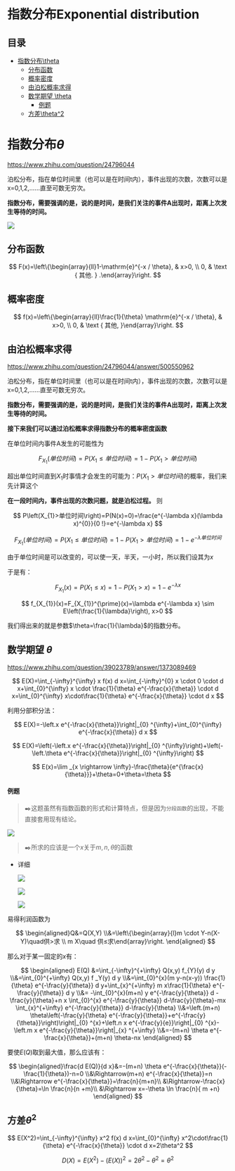 # 指数分布Exponential distribution

## 目录

-   [指数分布\theta](#指数分布theta)
    -   [分布函数](#分布函数)
    -   [概率密度](#概率密度)
    -   [由泊松概率求得](#由泊松概率求得)
    -   [数学期望 \theta](#数学期望-theta)
        -   [例题](#例题)
    -   [方差\theta^2](#方差theta2)

# 指数分布$\theta$

<https://www.zhihu.com/question/24796044>

泊松分布，指在单位时间里（也可以是在时间t内），事件出现的次数，次数可以是x=0,1,2,……直至可数无穷次。

**指数分布，需要强调的是，说的是时间，是我们关注的事件A出现时，距离上次发生等待的时间。**

![](image/image_Xbl4JabaMr.png)

## 分布函数

$$
F(x)=\left\{\begin{array}{ll}1-\mathrm{e}^{-x / \theta}, & x>0, \\ 0, & \text { 其他. } .\end{array}\right.
$$

## 概率密度

$$
f(x)=\left\{\begin{array}{ll}\frac{1}{\theta} \mathrm{e}^{-x / \theta}, & x>0, \\ 0, & \text { 其他, }\end{array}\right.
$$

## 由**泊松概率求得**

<https://www.zhihu.com/question/24796044/answer/500550962>

泊松分布，指在单位时间里（也可以是在时间t内），事件出现的次数，次数可以是x=0,1,2,……直至可数无穷次。

**指数分布，需要强调的是，说的是时间，是我们关注的事件A出现时，距离上次发生等待的时间。**

**接下来我们可以通过泊松概率求得指数分布的概率密度函数**

在单位时间内事件A发生的可能性为

$$
F_{X_{1}}(单位时间)=P\left(X_{1} \leq 单位时间\right)=1-P\left(X_{1}>单位时间\right)
$$

超出单位时间直到$X_1$时事情才会发生的可能为：$P\left(X_{1}>单位时间\right)$的概率，我们来先计算这个

**在一段时间内，事件出现的次数问题，就是泊松过程。** 则

$$
P\left(X_{1}>单位时间\right)=P(N(x)=0)=\frac{e^{-\lambda x}(\lambda x)^{0}}{0 !}=e^{-\lambda x}
$$

$$
F_{X_{1}}(单位时间)=P\left(X_{1} \leq 单位时间\right)=1-P\left(X_{1}>单位时间\right)=1-e^{-\lambda 单位时间}
$$

由于单位时间是可以改变的，可以使一天，半天，一小时，所以我们设其为$x$

于是有：

$$
F_{X_{1}}(x)=P\left(X_{1} \leq x\right)=1-P\left(X_{1}>x\right)=1-e^{-\lambda x}
$$

$$
f_{X_{1}}(x)=F_{X_{1}}^{\prime}(x)=\lambda e^{-\lambda x} \sim E\left(\frac{1}{\lambda}\right), x>0
$$

我们得出来的就是参数$\theta=\frac{1}{\lambda}$的指数分布。

## 数学期望 $\theta$

<https://www.zhihu.com/question/39023789/answer/1373089469>

$$
E(X)=\int_{-\infty}^{\infty} x f(x) d x=\int_{-\infty}^{0} x \cdot 0 \cdot d x+\int_{0}^{\infty} x \cdot \frac{1}{\theta} e^{-\frac{x}{\theta}} \cdot d x=\int_{0}^{\infty} x\cdot\frac{1}{\theta} e^{-\frac{x}{\theta}} \cdot d x
$$

利用分部积分法：

$$
E(X)=-\left.x e^{-\frac{x}{\theta}}\right|_{0} ^{\infty}+\int_{0}^{\infty} e^{-\frac{x}{\theta}} d x
$$

$$
E(X)=\left(-\left.x e^{-\frac{x}{\theta}}\right|_{0} ^{\infty}\right)+\left(-\left.\theta e^{-\frac{x}{\theta}}\right|_{0} ^{\infty}\right)
$$

$$
E(x)=\lim _{x \rightarrow \infty}-\frac{\theta}{e^{\frac{x}{\theta}}}+\theta=0+\theta=\theta
$$

#### 例题

> ✒️这题虽然有指数函数的形式和计算特点，但是因为`分段函数`的出现，不能直接套用现有结论。

![](image/image_SLC7HaKyuI.png)

> ✒️所求的应该是一个$x$关于$m,n,\theta$的函数

-   详细

    ![](image/image_Iu-DpSghbn.png)

    ![](image/image_d4k6LUdXZO.png)

    ![](image/image_fdwnF17msm.png)

易得利润函数为

$$
\begin{aligned}Q&=Q(X,Y)
\\&=\left\{\begin{array}{l}m \cdot Y-n(X-Y)\quad供>求 \\ m X\quad 供≤求\end{array}\right.
 \end{aligned}
$$

那么对于某一固定的$x$有：

$$
\begin{aligned}
E(Q)
&=\int_{-\infty}^{+\infty} Q(x,y) f_{Y}(y) d y
\\&=\int_{0}^{+\infty} Q(x,y) f _Y(y) d y 
\\&=\int_{0}^{x}(m y-n(x-y)) \frac{1}{\theta} e^{-\frac{y}{\theta}} d y+\int_{x}^{+\infty} m x\frac{1}{\theta} e^{-\frac{y}{\theta}} d y
\\&= -\int_{0}^{x}(m+n) y e^{-\frac{y}{\theta}} d -\frac{y}{\theta}+n x \int_{0}^{x} e^{-\frac{y}{\theta}} d-\frac{y}{\theta}-mx \int_{x}^{+\infty} e^{-\frac{y}{\theta}} d-\frac{y}{\theta}
\\&=\left.(m+n) \theta\left(-\frac{y}{\theta} e^{-\frac{y}{\theta}}+e^{-\frac{y}{\theta}}\right)\right|_{0} ^{x}+\left.n x e^{-\frac{y}{e}}\right|_{0} ^{x}-\left.m x e^{-\frac{y}{\theta}}\right|_{x} ^{+\infty}
\\&=-(m+n) \theta e^{-\frac{x}{\theta}}+(m+n) \theta-nx
\end{aligned}
$$

要使$E(Q)$取到最大值，那么应该有：

$$
\begin{aligned}\frac{d E(Q)}{d x}&=-(m+n) \theta e^{-\frac{x}{\theta}}(-\frac{1}{\theta})-n=0
\\&\Rightarrow(m+n) e^{-\frac{x}{\theta}}=n \\&\Rightarrow e^{-\frac{x}{\theta}}=\frac{n}{m+n}\\ &\Rightarrow-\frac{x}{\theta}=\ln \frac{n}{n +m}\\ &\Rightarrow x=-\theta \ln \frac{n}{ m +n} \end{aligned}
$$

## 方差$\theta^2$

$$
E(X^2)=\int_{-\infty}^{\infty} x^2 f(x) d x=\int_{0}^{\infty} x^2\cdot\frac{1}{\theta} e^{-\frac{x}{\theta}} \cdot d x=2\theta^2
$$

$$
D(X)=E\left(X^{2}\right)-(E(X))^{2}=2\theta^2-\theta^2=\theta^2
$$
